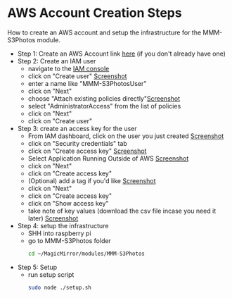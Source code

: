 # AWS Account Creation Steps

How to create an AWS account and setup the infrastructure for the MMM-S3Photos module.

* Step 1: Create an AWS Account link [here](https://aws.amazon.com/free/) (if you don't already have one)
* Step 2: Create an IAM user 
  * navigate to the [IAM console](https://us-east-1.console.aws.amazon.com/iamv2/home?region=us-east-1#/users)
  * click on "Create user" [Screenshot](../screenshots/create_new_user.png)
  * enter a name like "MMM-S3PhotosUser"
  * click on "Next"
  * choose "Attach existing policies directly"[Screenshot](../screenshots/attach_admin_policy.png)
  * select "AdministratorAccess" from the list of policies
  * click on "Next"
  * click on "Create user"
* Step 3: create an access key for the user
  * From IAM dashboard, click on the user you just created [Screenshot](../screenshots/select_user.png)
  * click on "Security credentials" tab
  * click on "Create access key" [Screenshot](../screenshots/create_access_key.png)
  * Select Application Running Outside of AWS [Screenshot](../screenshots/select_usecase.png)
  * click on "Next"
  * click on "Create access key"
  * (Optional) add a tag if you'd like [Screenshot](../screenshots/set_key_tag.png)
  * click on "Next"
  * click on "Create access key"
  * click on "Show access key"
  * take note of key values (download the csv file incase you need it later) [Screenshot](../screenshots/download_copy_key.png)
* Step 4: setup the infrastructure 
  * SHH into raspberry pi
  * go to MMM-S3Photos folder
     ```bash
     cd ~/MagicMirror/modules/MMM-S3Photos
     ```
* Step 5: Setup
  *  run setup script
     ```bash
     sudo node ./setup.sh
     ```
